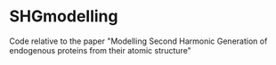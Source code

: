 # SHGmodelling
Code relative to the paper "Modelling Second Harmonic Generation of endogenous proteins from their atomic structure"
